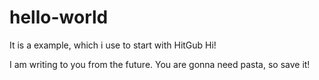 # hello-world
It is a example, which i use to start with HitGub 
Hi!

I am writing to you from the future. You are gonna need pasta, so save it!
